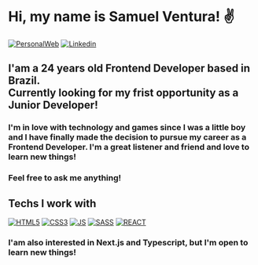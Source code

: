 # Hi, my name is Samuel Ventura! ✌️

[![PersonalWeb](https://img.shields.io/badge/website-000000?style=for-the-badge&logo=About.me&logoColor=white)](https://samuelvdev.netlify.app/)
[![Linkedin](https://img.shields.io/badge/LinkedIn-0077B5?style=for-the-badge&logo=linkedin&logoColor=white)](https://www.linkedin.com/in/samuelvm-ventura/)

## I'am a 24 years old Frontend Developer based in Brazil.<br/> Currently looking for my frist opportunity as a Junior Developer!

### I'm in love with technology and games since I was a little boy and I have finally made the decision to pursue my career as a Frontend Developer. I'm a great listener and friend and love to learn new things!
### Feel free to ask me anything!

## Techs I work with

[![HTML5](https://img.shields.io/badge/HTML5-E34F26?style=for-the-badge&logo=html5&logoColor=white)]() [![CSS3](https://img.shields.io/badge/CSS3-1572B6?style=for-the-badge&logo=css3&logoColor=white)]() [![JS](https://img.shields.io/badge/JavaScript-323330?style=for-the-badge&logo=javascript&logoColor=F7DF1E)]() [![SASS](https://img.shields.io/badge/Sass-CC6699?style=for-the-badge&logo=sass&logoColor=white)]() [![REACT](https://img.shields.io/badge/React-20232A?style=for-the-badge&logo=react&logoColor=61DAFB)]()

### I'am also interested in Next.js and Typescript, but I'm open to learn new things!
